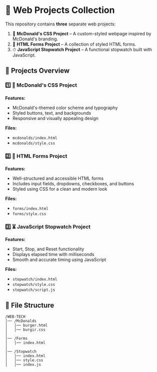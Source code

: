 # 🌟 Web Projects Collection  

This repository contains **three** separate web projects:  

1. 🎨 **McDonald's CSS Project** – A custom-styled webpage inspired by McDonald's branding.  
2. 📝 **HTML Forms Project** – A collection of styled HTML forms.  
3. ⏱ **JavaScript Stopwatch Project** – A functional stopwatch built with JavaScript.  

## 🚀 Projects Overview  

### 1️⃣ 🍔 McDonald's CSS Project  
**Features:**  
- McDonald's-themed color scheme and typography  
- Styled buttons, text, and backgrounds  
- Responsive and visually appealing design  

**Files:**  
- `mcdonalds/index.html`  
- `mcdonalds/style.css`  

### 2️⃣ 📝 HTML Forms Project  
**Features:**  
- Well-structured and accessible HTML forms  
- Includes input fields, dropdowns, checkboxes, and buttons  
- Styled using CSS for a clean and modern look  

**Files:**  
- `forms/index.html`  
- `forms/style.css`  

### 3️⃣ ⏳ JavaScript Stopwatch Project  
**Features:**  
- Start, Stop, and Reset functionality  
- Displays elapsed time with milliseconds  
- Smooth and accurate timing using JavaScript  

**Files:**  
- `stopwatch/index.html`  
- `stopwatch/style.css`  
- `stopwatch/script.js`  

## 📂 File Structure  

```plaintext
/WEB-TECH
│── /McDonalds
│   │── burger.html
│   │── burgir.css
│  
│── /Forms  
│   │── index.html  
│  
│── /Stopwatch  
│   │── index.html  
│   │── style.css  
│   │── index.js  
